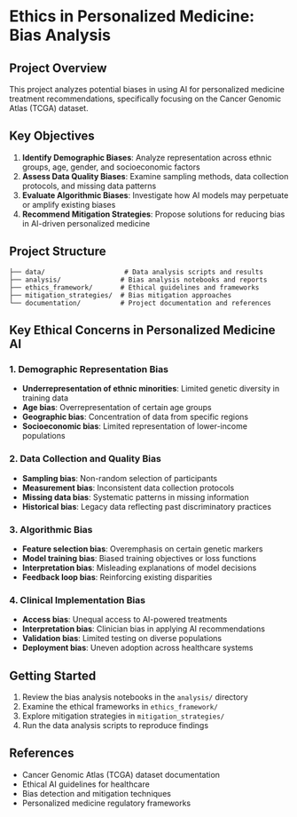 # Ethics in Personalized Medicine: Bias Analysis

## Project Overview
This project analyzes potential biases in using AI for personalized medicine treatment recommendations, specifically focusing on the Cancer Genomic Atlas (TCGA) dataset.

## Key Objectives
1. **Identify Demographic Biases**: Analyze representation across ethnic groups, age, gender, and socioeconomic factors
2. **Assess Data Quality Biases**: Examine sampling methods, data collection protocols, and missing data patterns
3. **Evaluate Algorithmic Biases**: Investigate how AI models may perpetuate or amplify existing biases
4. **Recommend Mitigation Strategies**: Propose solutions for reducing bias in AI-driven personalized medicine

## Project Structure
```
├── data/                    # Data analysis scripts and results
├── analysis/               # Bias analysis notebooks and reports
├── ethics_framework/       # Ethical guidelines and frameworks
├── mitigation_strategies/  # Bias mitigation approaches
└── documentation/          # Project documentation and references
```

## Key Ethical Concerns in Personalized Medicine AI

### 1. Demographic Representation Bias
- **Underrepresentation of ethnic minorities**: Limited genetic diversity in training data
- **Age bias**: Overrepresentation of certain age groups
- **Geographic bias**: Concentration of data from specific regions
- **Socioeconomic bias**: Limited representation of lower-income populations

### 2. Data Collection and Quality Bias
- **Sampling bias**: Non-random selection of participants
- **Measurement bias**: Inconsistent data collection protocols
- **Missing data bias**: Systematic patterns in missing information
- **Historical bias**: Legacy data reflecting past discriminatory practices

### 3. Algorithmic Bias
- **Feature selection bias**: Overemphasis on certain genetic markers
- **Model training bias**: Biased training objectives or loss functions
- **Interpretation bias**: Misleading explanations of model decisions
- **Feedback loop bias**: Reinforcing existing disparities

### 4. Clinical Implementation Bias
- **Access bias**: Unequal access to AI-powered treatments
- **Interpretation bias**: Clinician bias in applying AI recommendations
- **Validation bias**: Limited testing on diverse populations
- **Deployment bias**: Uneven adoption across healthcare systems

## Getting Started
1. Review the bias analysis notebooks in the `analysis/` directory
2. Examine the ethical frameworks in `ethics_framework/`
3. Explore mitigation strategies in `mitigation_strategies/`
4. Run the data analysis scripts to reproduce findings

## References
- Cancer Genomic Atlas (TCGA) dataset documentation
- Ethical AI guidelines for healthcare
- Bias detection and mitigation techniques
- Personalized medicine regulatory frameworks 